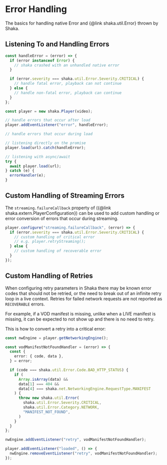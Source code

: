 # Error Handling

The basics for handling native Error and {@link shaka.util.Error} thrown by Shaka.

## Listening To and Handling Errors

```typescript
const handleError = (error) => {
  if (error instanceof Error) {
    // shaka crashed with an unhandled native error
  }

  if (error.severity === shaka.util.Error.Severity.CRITICAL) {
    // handle fatal error, playback can not continue
  } else {
    // handle non-fatal error, playback can continue
  }
};

const player = new shaka.Player(video);

// handle errors that occur after load
player.addEventListener("error", handleError);

// handle errors that occur during load

// listening directly on the promise
player.load(url).catch(handleError);

// listening with async/await
try {
  await player.load(url);
} catch (e) {
  errorHandler(e);
}
```

## Custom Handling of Streaming Errors

The `streaming.failureCallback` property of ({@link shaka.extern.PlayerConfiguration}) can be used to add custom handling or error conversion of errors that occur during streaming.

```typescript
player.configure("streaming.failureCallback", (error) => {
  if (error.severity === shaka.util.Error.Severity.CRITICAL) {
    // custom handling of critical error
    // e.g. player.retryStreaming();
  } else {
    // custom handling of recoverable error
  }
});
```

## Custom Handling of Retries

When configuring retry parameters in Shaka there may be known error codes that should not be retried, or the need to break out of an infinite retry loop in a live context. Retries for failed network requests are not reported as `RECOVERABLE` errors.

For example, if a VOD manifest is missing, unlike when a LIVE manifest is missing, it can be expected to not show up and there is no need to retry.

This is how to convert a retry into a critical error:

```typescript
const nwEngine = player.getNetworkingEngine();

const vodManifestNotFoundHandler = (error) => {
  const {
    error: { code, data },
  } = error;

  if (code === shaka.util.Error.Code.BAD_HTTP_STATUS) {
    if (
      Array.isArray(data) &&
      data[1] === 404 &&
      data[4] === shaka.net.NetworkingEngine.RequestType.MANIFEST
    ) {
      throw new shaka.util.Error(
        shaka.util.Error.Severity.CRITICAL,
        shaka.util.Error.Category.NETWORK,
        "MANIFEST_NOT_FOUND",
      )
    }
  }
};

nwEngine.addEventListener("retry", vodManifestNotFoundHandler);

player.addEventListener("loaded", () => {
  nwEngine.removeEventListener("retry", vodManifestNotFoundHandler);
});

```
